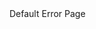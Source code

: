 <!DOCTYPE html>
<html>
    <head>
    <title>Bodeguin Landing PAge!</title>
    </head>
    <body>
        Default Error Page
    </body>
</html>